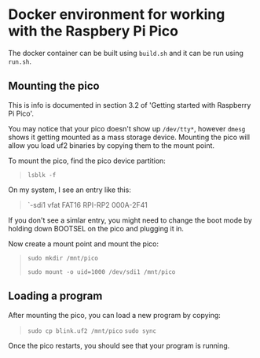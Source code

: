 # Docker environment for working with the Raspbery Pi Pico

The docker container can be built using `build.sh` and it can be run using `run.sh`.

## Mounting the pico

This is info is documented in section 3.2 of 'Getting started with Raspberry Pi Pico'.

You may notice that your pico doesn't show up `/dev/tty*`, however `dmesg` shows it getting mounted as a mass storage device. Mounting the pico will allow you load uf2 binaries by copying them to the mount point.

To mount the pico, find the pico device partition:
> `lsblk -f`

On my system, I see an entry like this:
>`-sdi1      vfat   FAT16 RPI-RP2         000A-2F41

If you don't see a simlar entry, you might need to change the boot mode by holding down BOOTSEL on the pico and plugging it in.

Now create a mount point and mount the pico:

> `sudo mkdir /mnt/pico`
> 
> `sudo mount -o uid=1000 /dev/sdi1 /mnt/pico`

## Loading a program
After mounting the pico, you can load a new program by copying:

> `sudo cp blink.uf2 /mnt/pico`
> `sudo sync`

Once the pico restarts, you should see that your program is running.
